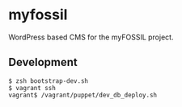 # myfossil
WordPress based CMS for the myFOSSIL project.

## Development
```
$ zsh bootstrap-dev.sh
$ vagrant ssh
vagrant$ /vagrant/puppet/dev_db_deploy.sh
```
